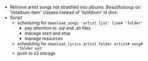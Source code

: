 - Retrieve artist songs not stratified into albums. Beautifulsoup on 'listalbum-item' classes instead of 'listAlbum' id divs.
- Script
  - scheduling for `download_songs 'artist list' line# 'folder'`
    - pay attention to .sql and .sh files
    - manage start and stop
    - manage resources
  - scheduling for `download_lyrics artist folder artist# song# 'folder out'`
  - push to s3 storage